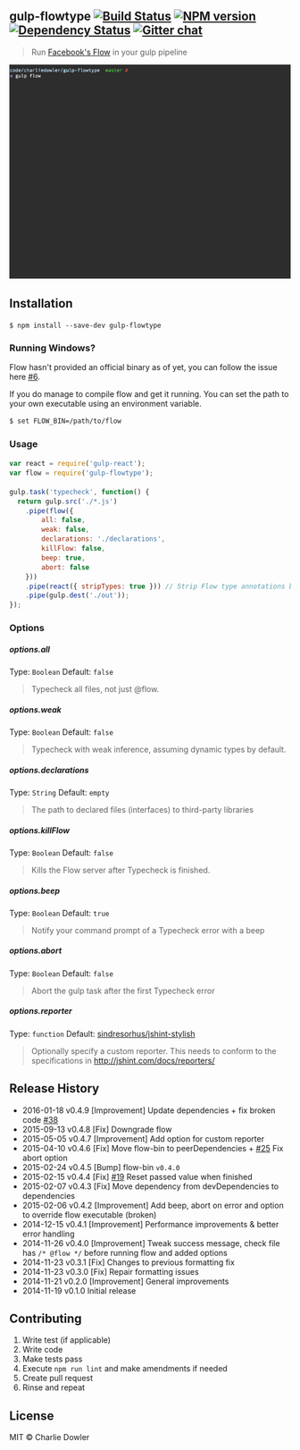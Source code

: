 ## gulp-flowtype [![Build Status][travis-image]][travis-url] [![NPM version][npm-image]][npm-url] [![Dependency Status][depstat-image]][depstat-url] [![Gitter chat][gitter-image]][gitter-url]

> Run [Facebook's Flow](http://flowtype.org/) in your gulp pipeline

![gulp-flowtype example](screencap.gif)

## Installation
```shell
$ npm install --save-dev gulp-flowtype
```

### Running Windows?

Flow hasn't provided an official binary as of yet, you can follow the issue here [#6](https://github.com/facebook/flow/issues/6).

If you do manage to compile flow and get it running. You can set the path to your own executable using an environment variable.

``` sh
$ set FLOW_BIN=/path/to/flow
```

### Usage

```js
var react = require('gulp-react');
var flow = require('gulp-flowtype');

gulp.task('typecheck', function() {
  return gulp.src('./*.js')
    .pipe(flow({
        all: false,
        weak: false,
        declarations: './declarations',
        killFlow: false,
        beep: true,
        abort: false
    }))
    .pipe(react({ stripTypes: true })) // Strip Flow type annotations before compiling
    .pipe(gulp.dest('./out'));
});
```

### Options

##### options.all
Type: `Boolean`
Default: `false`
>Typecheck all files, not just @flow.

##### options.weak
Type: `Boolean`
Default: `false`
>Typecheck with weak inference, assuming dynamic types by default.

##### options.declarations
Type: `String`
Default: `empty`
>The path to declared files (interfaces) to third-party libraries

##### options.killFlow
Type: `Boolean`
Default: `false`
>Kills the Flow server after Typecheck is finished.

##### options.beep
Type: `Boolean`
Default: `true`
>Notify your command prompt of a Typecheck error with a beep

##### options.abort
Type: `Boolean`
Default: `false`
>Abort the gulp task after the first Typecheck error

##### options.reporter
Type: `function`
Default: [sindresorhus/jshint-stylish](https://github.com/sindresorhus/jshint-stylish)
>Optionally specify a custom reporter.  This needs to conform to the specifications in http://jshint.com/docs/reporters/

## Release History
 * 2016-01-18    v0.4.9    [Improvement] Update dependencies + fix broken code [#38](https://github.com/charliedowler/gulp-flowtype/pull/38)
 * 2015-09-13    v0.4.8    [Fix] Downgrade flow
 * 2015-05-05    v0.4.7    [Improvement] Add option for custom reporter
 * 2015-04-10    v0.4.6    [Fix] Move flow-bin to peerDependencies + [#25](https://github.com/charliedowler/gulp-flowtype/issues/25) Fix abort option
 * 2015-02-24    v0.4.5    [Bump] flow-bin `v0.4.0`
 * 2015-02-15    v0.4.4    [Fix] [#19](https://github.com/charliedowler/gulp-flowtype/issues/19) Reset passed value when finished
 * 2015-02-07    v0.4.3    [Fix] Move dependency from devDependencies to dependencies
 * 2015-02-06    v0.4.2    [Improvement] Add beep, abort on error and option to override flow executable (broken)
 * 2014-12-15    v0.4.1    [Improvement] Performance improvements & better error handling
 * 2014-11-26    v0.4.0    [Improvement] Tweak success message, check file has `/* @flow */` before running flow and added options
 * 2014-11-23    v0.3.1    [Fix] Changes to previous formatting fix
 * 2014-11-23    v0.3.0    [Fix] Repair formatting issues
 * 2014-11-21    v0.2.0    [Improvement] General improvements
 * 2014-11-19    v0.1.0    Initial release

## Contributing
1. Write test (if applicable)
2. Write code
3. Make tests pass
4. Execute `npm run lint` and make amendments if needed
5. Create pull request
6. Rinse and repeat

## License

MIT © Charlie Dowler

[travis-url]: http://travis-ci.org/charliedowler/gulp-flowtype
[travis-image]: https://secure.travis-ci.org/charliedowler/gulp-flowtype.png?branch=master

[npm-url]: https://npmjs.org/package/gulp-flowtype
[npm-image]: https://badge.fury.io/js/gulp-flowtype.png

[travis-url]: http://travis-ci.org/charliedowler/gulp-flowtype
[travis-image]: https://secure.travis-ci.org/charliedowler/gulp-flowtype.png?branch=master

[depstat-url]: https://david-dm.org/charliedowler/gulp-flowtype
[depstat-image]: https://david-dm.org/charliedowler/gulp-flowtype.png

[gitter-url]: https://gitter.im/charliedowler/gulp-flowtype
[gitter-image]: https://badges.gitter.im/gitterHQ/gitter.png
